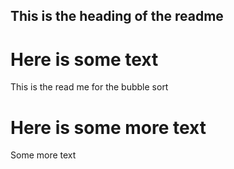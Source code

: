 ## This is the heading of the readme

# Here is some text
This is the read me for the bubble sort


# Here is some more text
Some more text
